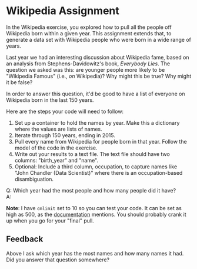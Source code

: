 # Wikipedia Assignment

In the Wikipedia exercise, you explored how to pull all the people off Wikipedia born within a given year. 
This assignment extends that, to generate a data set with Wikipedia people who were born in a wide range of years. 

Last year we had an interesting discussion about Wikipedia fame, based on an analysis from Stephens-Davidowitz's book, 
_Everybody Lies_. The question we asked was this: are younger people more likely to be "Wikipedia Famous" 
(i.e., *on* Wikipedia)? Why might this be true? Why might it be false? 

In order to answer this question, it'd be good to have a list of everyone on Wikipedia born in the last 150 years. 

Here are the steps your code will need to follow: 

1. Set up a container to hold the names by year. Make this a dictionary where the values are lists of names.
1. Iterate through 150 years, ending in 2015. 
1. Pull every name from Wikipedia for people born in that year. Follow the model of the 
code in the exercise. 
1. Write out your results to a text file. The text file should have two columns: "birth_year" and "name". 
1. Optional: Include a third column, occupation, to capture names like "John Chandler (Data Scientist)" where
there is an occupation-based disambiguation. 

Q: Which year had the most people and how many people did it have?  
A: 

**Note**: I have `cmlimit` set to 10 so you can test your code. It can be set as high as 500, 
as the [documentation](https://www.mediawiki.org/wiki/API:Categorymembers) 
mentions. You should probably crank it up when you go for your "final" pull. 

## Feedback

Above I ask which year has the most names and how many names it had. Did you answer that question somewhere? 
